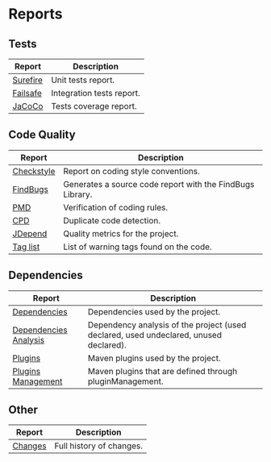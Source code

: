 # Reports

## Tests

|Report|Description|
|---|---|
|[Surefire](./surefire-report.html)|Unit tests report.|
|[Failsafe](./failsafe-report.html)|Integration tests report.|
|[JaCoCo](./jacoco/index.html)|Tests coverage report.|

## Code Quality

|Report|Description|
|---|---|
|[Checkstyle](./checkstyle.html)|Report on coding style conventions.|
|[FindBugs](./findbugs.html)|Generates a source code report with the FindBugs Library.|
|[PMD](./pmd.html)|Verification of coding rules.|
|[CPD](./cpd.html)|Duplicate code detection.|
|[JDepend](./jdepend-report.html)|Quality metrics for the project.|
|[Tag list](./taglist.html)|List of warning tags found on the code.|

## Dependencies

|Report|Description|
|---|---|
|[Dependencies](./dependencies.html)|Dependencies used by the project.|
|[Dependencies Analysis](./dependency-analysis.html)|Dependency analysis of the project (used declared, used undeclared, unused declared).|
|[Plugins](./plugins.html)|Maven plugins used by the project.|
|[Plugins Management](./plugin-management.html)|Maven plugins that are defined through pluginManagement.|

## Other

|Report|Description|
|---|---|
|[Changes](./changes-report.html)|Full history of changes.|
